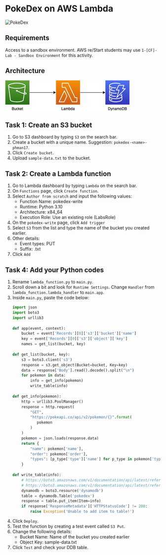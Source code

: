 # PokeDex on AWS Lambda
![PokeDex](https://static.wikia.nocookie.net/pokemon/images/5/5c/Gen_I_Pokedex.png/revision/latest?cb=20100717083120)

## Requirements
Access to a sandbox environment. AWS re/Start students may use `1-[CF]-Lab - Sandbox Environment` for this activity.

## Architecture
![Lambda](../../assets/003-s3.png)

## Task 1: Create an S3 bucket
1. Go to S3 dashboard by typing `S3` on the search bar.
1. Create a bucket with a unique name. Suggestion: `pokedex-<name>-phman17`.
1. Click `Create bucket`.
1. Upload `sample-data.txt` to the bucket.

## Task 2: Create a Lambda function
1. Go to Lambda dashboard by typing `Lambda` on the search bar.
1. On `Functions` page, click `Create function`.
1. Select `Author from scratch` and input the following values:
   - Function Name: pokedex-write
   - Runtime: Python 3.10
   - Architecture: x84_64
   - Execution Role: Use an existing role (LabsRole)
1. On the `pokedex-write` page, click `Add trigger`
1. Select `S3` from the list and type the name of the bucket you created earlier.
1. Other details:
   - Event types: PUT
   - Suffix: .txt
1. Click `Add`


## Task 4: Add your Python codes
1. Rename `lambda_function.py` to `main.py`.
1. Scroll down a bit and look for `Runtime Settings`. Change `Handler` from `lambda_function.lambda_handler` to `main.app`.
1. Inside `main.py`, paste the code below:
   ```python
   import json
   import boto3
   import urllib3

   def app(event, context):
       bucket = event['Records'][0]['s3']['bucket']['name']
       key = event['Records'][0]['s3']['object']['key']
       names = get_list(bucket, key)

   def get_list(bucket, key):
       s3 = boto3.client('s3')
       response = s3.get_object(Bucket=bucket, Key=key)
       data = response['Body'].read().decode().split("\n")
       for pokemon in data:
           info = get_info(pokemon)
           write_table(info)
           
   def get_info(pokemon):
       http = urllib3.PoolManager()
       response = http.request(
           "GET", 
           "https://pokeapi.co/api/v2/pokemon/{}".format(
              pokemon
           )
       )
       pokemon = json.loads(response.data)
       return {
           "name": pokemon['name'],
           "order": pokemon['order'],
           "types": [p_type['type']['name'] for p_type in pokemon['types']]
       }
       
   def write_table(info):
       # https://boto3.amazonaws.com/v1/documentation/api/latest/reference/services/dynamodb/table/index.html
       # https://boto3.amazonaws.com/v1/documentation/api/latest/reference/services/dynamodb/table/put_item.html
       dynamodb = boto3.resource('dynamodb')
       table = dynamodb.Table('pokedex')
       response = table.put_item(Item=info)
       if response['ResponseMetadata']['HTTPStatusCode'] != 200:
           raise Exception('Unable to add item to table!')
   ```
1. Click `Deploy`.
1. Test the function by creating a test event called `S3 Put`.
1. Change the following details:
   - Bucket Name: Name of the bucket you created earlier
   - Object Key: sample-data.txt
1. Click `Test` and check your DDB table.